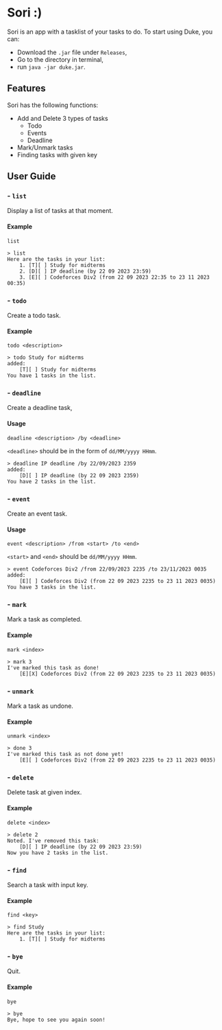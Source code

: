 # Sori :)

Sori is an app with a tasklist of your tasks to do. To start using Duke, you can:

- Download the `.jar` file under `Releases`,
- Go to the directory in terminal,
- run `java -jar duke.jar`.

## Features 

Sori has the following functions:

* Add and Delete 3 types of tasks
    * Todo
    * Events
    * Deadline
* Mark/Unmark tasks
* Finding tasks with given key

## User Guide 

### - `list`

Display a list of tasks at that moment.

#### Example

`list`

```
> list
Here are the tasks in your list:
    1. [T][ ] Study for midterms
	2. [D][ ] IP deadline (by 22 09 2023 23:59)
	3. [E][ ] Codeforces Div2 (from 22 09 2023 22:35 to 23 11 2023 00:35)
```

### - `todo`

Create a todo task.

#### Example

`todo <description>`

```
> todo Study for midterms
added:
	[T][ ] Study for midterms
You have 1 tasks in the list.
```

### - `deadline`

Create a deadline task,

#### Usage

`deadline <description> /by <deadline>`

`<deadline>` should be in the form of `dd/MM/yyyy HHmm`.

```
> deadline IP deadline /by 22/09/2023 2359
added:
	[D][ ] IP deadline (by 22 09 2023 2359)
You have 2 tasks in the list.
```

### - `event`

Create an event task.

#### Usage

`event <description> /from <start> /to <end>`

`<start>` and `<end>` should be `dd/MM/yyyy HHmm`.

```
> event Codeforces Div2 /from 22/09/2023 2235 /to 23/11/2023 0035
added:
	[E][ ] Codeforces Div2 (from 22 09 2023 2235 to 23 11 2023 0035)
You have 3 tasks in the list.
```


### - `mark`

Mark a task as completed.

#### Example

`mark <index>`

```
> mark 3
I've marked this task as done!
	[E][X] Codeforces Div2 (from 22 09 2023 2235 to 23 11 2023 0035)
```


### - `unmark`

Mark a task as undone.

#### Example

`unmark <index>`

```
> done 3
I've marked this task as not done yet!
	[E][ ] Codeforces Div2 (from 22 09 2023 2235 to 23 11 2023 0035)
```


### - `delete`

Delete task at given index.

#### Example

`delete <index>`

```
> delete 2
Noted. I've removed this task:
	[D][ ] IP deadline (by 22 09 2023 23:59)
Now you have 2 tasks in the list.
```

### - `find`

Search a task with input key.

#### Example

`find <key>`

```
> find Study
Here are the tasks in your list:
	1. [T][ ] Study for midterms

```

### - `bye`

Quit.

#### Example

`bye`

```
> bye
Bye, hope to see you again soon!
```